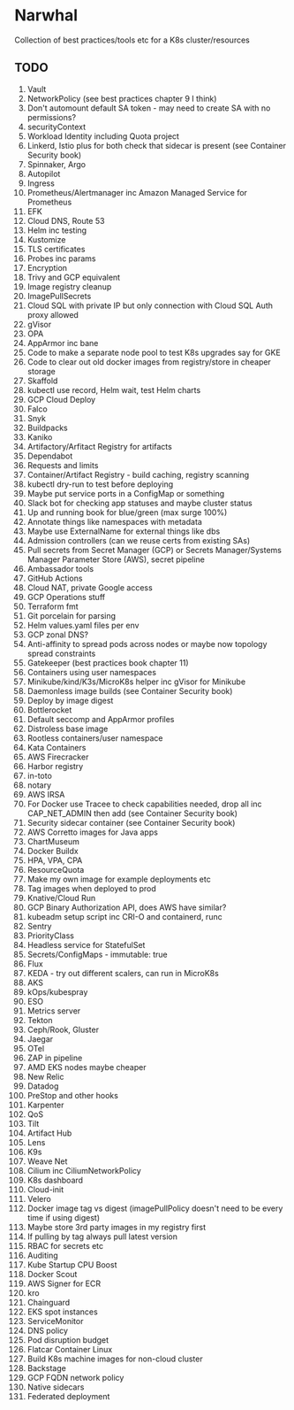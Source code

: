 # Narwhal

Collection of best practices/tools etc for a K8s cluster/resources

## TODO
1. Vault
2. NetworkPolicy (see best practices chapter 9 I think)
3. Don't automount default SA token - may need to create SA with no permissions?
4. securityContext
5. Workload Identity including Quota project
6. Linkerd, Istio plus for both check that sidecar is present (see Container Security book)
7. Spinnaker, Argo
8. Autopilot
9. Ingress
10. Prometheus/Alertmanager inc Amazon Managed Service for Prometheus 
11. EFK
12. Cloud DNS, Route 53
13. Helm inc testing
14. Kustomize
15. TLS certificates
16. Probes inc params
17. Encryption
18. Trivy and GCP equivalent
19. Image registry cleanup
20. ImagePullSecrets
21. Cloud SQL with private IP but only connection with Cloud SQL Auth proxy allowed
22. gVisor
23. OPA
24. AppArmor inc bane
25. Code to make a separate node pool to test K8s upgrades say for GKE
26. Code to clear out old docker images from registry/store in cheaper storage
27. Skaffold
28. kubectl use record, Helm wait, test Helm charts
29. GCP Cloud Deploy
30. Falco
31. Snyk
32. Buildpacks
33. Kaniko
34. Artifactory/Arfitact Registry for artifacts
35. Dependabot
36. Requests and limits
37. Container/Artifact Registry - build caching, registry scanning
38. kubectl dry-run to test before deploying
39. Maybe put service ports in a ConfigMap or something
40. Slack bot for checking app statuses and maybe cluster status
41. Up and running book for blue/green (max surge 100%)
42. Annotate things like namespaces with metadata
43. Maybe use ExternalName for external things like dbs
44. Admission controllers (can we reuse certs from existing SAs)
45. Pull secrets from Secret Manager (GCP) or Secrets Manager/Systems Manager Parameter Store (AWS), secret pipeline
46. Ambassador tools
47. GitHub Actions
48. Cloud NAT, private Google access
49. GCP Operations stuff
50. Terraform fmt
51. Git porcelain for parsing
52. Helm values.yaml files per env
53. GCP zonal DNS?
54. Anti-affinity to spread pods across nodes or maybe now topology spread constraints
55. Gatekeeper (best practices book chapter 11)
56. Containers using user namespaces
57. Minikube/kind/K3s/MicroK8s helper inc gVisor for Minikube
58. Daemonless image builds (see Container Security book)
59. Deploy by image digest
60. Bottlerocket
61. Default seccomp and AppArmor profiles
62. Distroless base image
63. Rootless containers/user namespace
64. Kata Containers
65. AWS Firecracker
66. Harbor registry
67. in-toto
68. notary
69. AWS IRSA
70. For Docker use Tracee to check capabilities needed, drop all inc CAP_NET_ADMIN then add (see Container Security book)
71. Security sidecar container (see Container Security book)
72. AWS Corretto images for Java apps
73. ChartMuseum
74. Docker Buildx
75. HPA, VPA, CPA
76. ResourceQuota
77. Make my own image for example deployments etc
78. Tag images when deployed to prod
79. Knative/Cloud Run
80. GCP Binary Authorization API, does AWS have similar?
81. kubeadm setup script inc CRI-O and containerd, runc
82. Sentry
83. PriorityClass
84. Headless service for StatefulSet
85. Secrets/ConfigMaps - immutable: true
86. Flux
87. KEDA - try out different scalers, can run in MicroK8s
88. AKS
89. kOps/kubespray
90. ESO
91. Metrics server
92. Tekton
93. Ceph/Rook, Gluster
94. Jaegar
95. OTel
96. ZAP in pipeline
97. AMD EKS nodes maybe cheaper
98. New Relic
99. Datadog
100. PreStop and other hooks
101. Karpenter
102. QoS
103. Tilt
104. Artifact Hub
105. Lens
106. K9s
107. Weave Net
108. Cilium inc CiliumNetworkPolicy
109. K8s dashboard
110. Cloud-init
111. Velero
112. Docker image tag vs digest (imagePullPolicy doesn't need to be every time if using digest)
113. Maybe store 3rd party images in my registry first
114. If pulling by tag always pull latest version
115. RBAC for secrets etc
116. Auditing
117. Kube Startup CPU Boost
118. Docker Scout
119. AWS Signer for ECR
120. kro
121. Chainguard
122. EKS spot instances
123. ServiceMonitor
124. DNS policy
125. Pod disruption budget
126. Flatcar Container Linux
127. Build K8s machine images for non-cloud cluster
128. Backstage
129. GCP FQDN network policy
130. Native sidecars
131. Federated deployment
